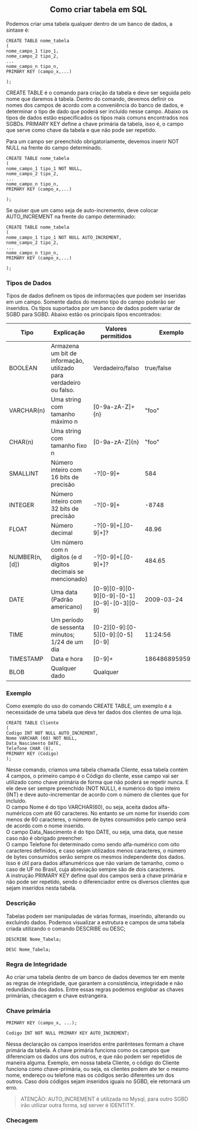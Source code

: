 ## <center>Como criar tabela em SQL</center>

Podemos criar uma tabela qualquer dentro de um banco de dados, a sintaxe é:

```
CREATE TABLE nome_tabela
(
nome_campo_1 tipo_1,
nome_campo_2 tipo_2,
...
nome_campo_n tipo_n,
PRIMARY KEY (campo_x,...)

);
```

CREATE TABLE é o comando para criação da tabela e deve ser seguida pelo nome que daremos à tabela. Dentro do comando, devemos definir os nomes dos campos de acordo com a conveniência do banco de dados, e determinar o tipo de dado que poderá ser incluído nesse campo. Abaixo os tipos de dados estão especificados os tipos mais comuns encontrados nos SGBDs. PRIMARY KEY define a chave primária da tabela, isso é, o campo que serve como chave da tabela e que não pode ser repetido.

Para um campo ser preenchido obrigatoriamente, devemos inserir NOT NULL na frente do campo determinado.

```
CREATE TABLE nome_tabela
(
nome_campo_1 tipo_1 NOT NULL,
nome_campo_2 tipo_2,
...
nome_campo_n tipo_n,
PRIMARY KEY (campo_x,...)

);
```
Se quiser que um camo seja de auto-incremento, deve colocar AUTO_INCREMENT na frente do campo determinado:

```
CREATE TABLE nome_tabela
(
nome_campo_1 tipo_1 NOT NULL AUTO_INCREMENT,
nome_campo_2 tipo_2,
...
nome_campo_n tipo_n,
PRIMARY KEY (campo_x,...)

);
```

### Tipos de Dados 
Tipos de dados definem os tipos de informações que podem ser inseridas em um campo. Somente dados do mesmo tipo do campo poderão ser inseridos. Os tipos suportados por um banco de dados podem variar de SGBD para SGBD. Abaixo estão os principais tipos encontrados: 

| Tipo         | Explicação                                                             | Valores permitidos                             | Exemplo       |
|--------------|------------------------------------------------------------------------|------------------------------------------------|---------------|
| BOOLEAN      | Armazena um bit de informação, utilizado para verdadeiro ou falso.     | Verdadeiro/falso                               | true/false    |
| VARCHAR(n)   | Uma string com tamanho máximo n                                        | [0-9a-zA-Z]+{n}                                | "foo"         |
| CHAR(n)      | Uma string com tamanho fixo n                                          | [0-9a-zA-Z]{n}                                 | "foo"         |
| SMALLINT     | Número inteiro com 16 bits de precisão                                 | \-?[0-9]+                                      | 584           |
| INTEGER      | Número inteiro com 32 bits de precisão                                 | \-?[0-9]+                                      | -8748         |
| FLOAT        | Número decimal                                                         | \-?[0-9]+[\.[0-9]+]?                           | 48.96         |
| NUMBER(n,[d])| Um número com n dígitos (e d dígitos decimais se mencionado)           | \-?[0-9]+[\.[0-9]+]?                           | 484.65        |
| DATE         | Uma data (Padrão americano)                                            | [0-9][0-9][0-9][0-9]\-[0-1][0-9]\-[0-3][0-9]   | 2009-03-24    |
| TIME         | Um período de sessenta minutos; 1/24 de um dia                         | [0-2][0-9]\:[0-5][0-9]\:[0-5][0-9]             | 11:24:56      |
| TIMESTAMP    | Data e hora                                                            | [0-9]+                                         | 18648689595962|
| BLOB         | Qualquer dado                                                          | Qualquer                                       |               |

### Exemplo 
Como exemplo do uso do comando CREATE TABLE, um exemplo é a necessidade de uma tabela que deva ter dados dos clientes de uma loja.

```
CREATE TABLE Cliente
(
Codigo INT NOT NULL AUTO_INCREMENT,
Nome VARCHAR (60) NOT NULL,
Data_Nascimento DATE,
Telefone CHAR (8),
PRIMARY KEY (Codigo) 
);
```
Nesse comando, criamos uma tabela chamada Cliente, essa tabela contém 4 campos, o primeiro campo é o Código do cliente, esse campo vai ser utilizado como chave primária de forma que não poderá se repetir nunca.
E ele deve ser sempre preenchido (NOT NULL), é numérico do tipo inteiro (INT) e deve auto-incrementar de acordo com o número de clientes que for incluido.<br>
O campo Nome é do tipo VARCHAR(60), ou seja, aceita dados alfa-numéricos com até 60 caracteres. No entanto se um nome for inserido com menos de 60 caracteres, o número de bytes consumidos pelo campo será de acordo com o nome inserido. <br>
O campo Data_Nascimento é do tipo DATE, ou seja, uma data, que nesse caso não é obrigado preencher.<br>
O campo Telefone foi determinado como sendo alfa-numérico com oito caracteres definidos, e caso sejam utilizados menos caracteres, o número de bytes consumidos serão sempre os mesmos independente dos dados. Isso é útil para dados alfanuméricos que não variam de tamanho, como o caso de UF no Brasil, cuja abreviação sempre são de dois caracteres.<br>
A instrução PRIMARY KEY define qual dos campos será a chave primária e não pode ser repetido, sendo o diferenciador entre os diversos clientes que sejam inseridos nesta tabela.<br>

### Descrição 
Tabelas podem ser manipuladas de várias formas, inserindo, alterando ou excluindo dados. Podemos visualizar a estrutura e campos de uma tabela criada utilizando o comando DESCRIBE ou DESC;

```DESCRIBE Nome_Tabela;```

```DESC Nome_Tabela;```

### Regra de Integridade
Ao criar uma tabela dentro de um banco de dados devemos ter em mente as regras de integridade, que garantem a consistência, integridade e não redundância dos dados. Entre essas regras podemos englobar as chaves primárias, checagem e chave estrangeira.<br>

### Chave primária 

``PRIMARY KEY (campo_x, ...);``

``Codigo INT NOT NULL PRIMARY KEY AUTO_INCREMENT;``

Nessa declaração os campos inseridos entre parênteses formam a chave primária da tabela. A chave primária funciona como os campos que diferenciam os dados uns dos outros, e que não podem ser repetidos de maneira alguma. Exemplo, em nossa tabela Cliente, o código do Cliente funciona como chave-primária, ou seja, os clientes podem ate ter o mesmo nome, endereço ou telefone mas os códigos serão diferentes um dos outros. Caso dois códigos sejam inseridos iguais no SGBD, ele retornará um erro.

> ATENÇÃO: AUTO_INCREMENT é utilizada no Mysql, para outro SGBD irão utilizar outra forma, sql server é IDENTITY.

### Checagem 

